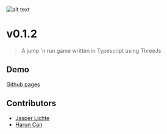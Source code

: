 ![alt text](https://www.media.lichte.info/rainbow-cube/assets/Banner.png)

# v0.1.2

> A jump 'n run game written in Typescript using ThreeJs

## Demo

[Github pages](https://jasperlichte.github.io/Rainbow-Runner/)

## Contributors

- [Jasper Lichte](https://github.com/JasperLichte)
- [Harun Can](https://github.com/TaZn)
